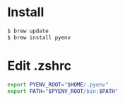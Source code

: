 # Install
```sh
$ brew update
$ brew install pyenv
```

# Edit .zshrc
```sh
export PYENV_ROOT="$HOME/.pyenv"
export PATH="$PYENV_ROOT/bin:$PATH"
```
